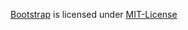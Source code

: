[Bootstrap](https://github.com/twbs/bootstrap "Bootstrap repository") is licensed under [MIT-License](https://github.com/twbs/bootstrap/blob/main/LICENSE "MIT-License")